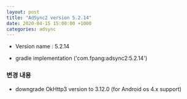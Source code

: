 ```yaml
---
layout: post
title: "AdSync2 version 5.2.14"
date: 2020-04-15 15:00:00 +1000
categories: adsync 
---
```


- Version name : 5.2.14

- gradle
 implementation ('com.fpang:adsync2:5.2.14')

### 변경 내용
- downgrade OkHttp3 version to 3.12.0 (for Android os 4.x support)